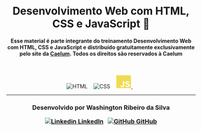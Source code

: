 
<div align="center">
  
  <h1 align="center">
    Desenvolvimento Web com HTML, CSS e JavaScript 🚀
  </h1>

</div>

<h4 align="center">

Esse	 material	 é	 parte	 integrante	 do	 treinamento	 Desenvolvimento	 Web	 com	 HTML,	 CSS	 e
JavaScript	 e	 distribuído	 gratuitamente	 exclusivamente	 pelo	 site	 da	 <a href="https://www.caelum.com.br/apostilas">Caelum</a>.	Todos	 os	 direitos	 são
reservados	 à	 Caelum

</h4>

<br/>

<p align="center">
  
  <a height="https://developer.mozilla.org/pt-BR/docs/Web/HTML">
     <img height="35" src="https://cdn.jsdelivr.net/gh/devicons/devicon/icons/html5/html5-original.svg" alt="HTML" width="40" height="40"/>
   </a > &nbsp;&nbsp;
   
   <a height="https://developer.mozilla.org/pt-BR/docs/Web/Css">
     <img height="35" src="https://cdn.jsdelivr.net/gh/devicons/devicon/icons/css3/css3-original.svg" alt="CSS" width="40" height="40"/>
   </a > &nbsp;&nbsp;
  
  <a href="https://developer.mozilla.org/en-US/docs/Web/JavaScript">
     <img height="35" src="https://raw.githubusercontent.com/devicons/devicon/master/icons/javascript/javascript-plain.svg" alt="JS" width="40" height="40">
   </a > &nbsp;&nbsp;
   
</p>
   
---

<h3 align="center">

Desenvolvido por Washington Ribeiro da Silva
<br/>

  <a align="center">
   
   [![Linkedin](https://i.stack.imgur.com/gVE0j.png) LinkedIn](https://www.linkedin.com/in/washington-ribeiro-da-silva-67997219a/)
&nbsp;
  [![GitHub](https://i.stack.imgur.com/tskMh.png) GitHub](https://github.com/WashinRibeiro)
  </a>
</h3>
